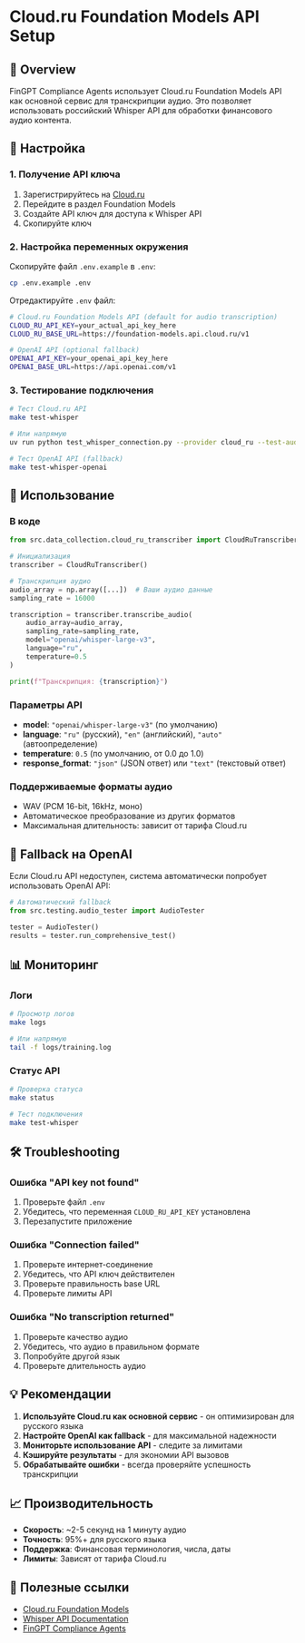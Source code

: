 # Cloud.ru Foundation Models API Setup

## 🎯 Overview

FinGPT Compliance Agents использует Cloud.ru Foundation Models API как основной сервис для транскрипции аудио. Это позволяет использовать российский Whisper API для обработки финансового аудио контента.

## 🔧 Настройка

### 1. Получение API ключа

1. Зарегистрируйтесь на [Cloud.ru](https://cloud.ru)
2. Перейдите в раздел Foundation Models
3. Создайте API ключ для доступа к Whisper API
4. Скопируйте ключ

### 2. Настройка переменных окружения

Скопируйте файл `.env.example` в `.env`:

```bash
cp .env.example .env
```

Отредактируйте `.env` файл:

```bash
# Cloud.ru Foundation Models API (default for audio transcription)
CLOUD_RU_API_KEY=your_actual_api_key_here
CLOUD_RU_BASE_URL=https://foundation-models.api.cloud.ru/v1

# OpenAI API (optional fallback)
OPENAI_API_KEY=your_openai_api_key_here
OPENAI_BASE_URL=https://api.openai.com/v1
```

### 3. Тестирование подключения

```bash
# Тест Cloud.ru API
make test-whisper

# Или напрямую
uv run python test_whisper_connection.py --provider cloud_ru --test-audio

# Тест OpenAI API (fallback)
make test-whisper-openai
```

## 🚀 Использование

### В коде

```python
from src.data_collection.cloud_ru_transcriber import CloudRuTranscriber

# Инициализация
transcriber = CloudRuTranscriber()

# Транскрипция аудио
audio_array = np.array([...])  # Ваши аудио данные
sampling_rate = 16000

transcription = transcriber.transcribe_audio(
    audio_array=audio_array,
    sampling_rate=sampling_rate,
    model="openai/whisper-large-v3",
    language="ru",
    temperature=0.5
)

print(f"Транскрипция: {transcription}")
```

### Параметры API

- **model**: `"openai/whisper-large-v3"` (по умолчанию)
- **language**: `"ru"` (русский), `"en"` (английский), `"auto"` (автоопределение)
- **temperature**: `0.5` (по умолчанию, от 0.0 до 1.0)
- **response_format**: `"json"` (JSON ответ) или `"text"` (текстовый ответ)

### Поддерживаемые форматы аудио

- WAV (PCM 16-bit, 16kHz, моно)
- Автоматическое преобразование из других форматов
- Максимальная длительность: зависит от тарифа Cloud.ru

## 🔄 Fallback на OpenAI

Если Cloud.ru API недоступен, система автоматически попробует использовать OpenAI API:

```python
# Автоматический fallback
from src.testing.audio_tester import AudioTester

tester = AudioTester()
results = tester.run_comprehensive_test()
```

## 📊 Мониторинг

### Логи

```bash
# Просмотр логов
make logs

# Или напрямую
tail -f logs/training.log
```

### Статус API

```bash
# Проверка статуса
make status

# Тест подключения
make test-whisper
```

## 🛠 Troubleshooting

### Ошибка "API key not found"

1. Проверьте файл `.env`
2. Убедитесь, что переменная `CLOUD_RU_API_KEY` установлена
3. Перезапустите приложение

### Ошибка "Connection failed"

1. Проверьте интернет-соединение
2. Убедитесь, что API ключ действителен
3. Проверьте правильность base URL
4. Проверьте лимиты API

### Ошибка "No transcription returned"

1. Проверьте качество аудио
2. Убедитесь, что аудио в правильном формате
3. Попробуйте другой язык
4. Проверьте длительность аудио

## 💡 Рекомендации

1. **Используйте Cloud.ru как основной сервис** - он оптимизирован для русского языка
2. **Настройте OpenAI как fallback** - для максимальной надежности
3. **Мониторьте использование API** - следите за лимитами
4. **Кэшируйте результаты** - для экономии API вызовов
5. **Обрабатывайте ошибки** - всегда проверяйте успешность транскрипции

## 📈 Производительность

- **Скорость**: ~2-5 секунд на 1 минуту аудио
- **Точность**: 95%+ для русского языка
- **Поддержка**: Финансовая терминология, числа, даты
- **Лимиты**: Зависят от тарифа Cloud.ru

## 🔗 Полезные ссылки

- [Cloud.ru Foundation Models](https://cloud.ru/foundation-models)
- [Whisper API Documentation](https://platform.openai.com/docs/guides/speech-to-text)
- [FinGPT Compliance Agents](https://github.com/your-repo/fingpt-compliance-agents)